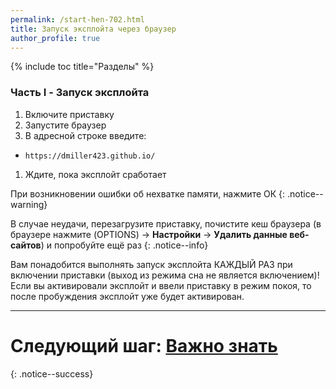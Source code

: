 ```yaml
---
permalink: /start-hen-702.html
title: Запуск эксплойта через браузер
author_profile: true
---
```

{% include toc title="Разделы" %}

### Часть I - Запуск эксплойта

1. Включите приставку 
1. Запустите браузер
1. В адресной строке введите:
  + `https://dmiller423.github.io/`
1. Ждите, пока эксплойт сработает 

При возникновении ошибки об нехватке памяти, нажмите ОК 
{: .notice--warning}

В случае неудачи, перезагрузите приставку, почистите кеш браузера (в браузере нажмите (OPTIONS) -> **Настройки** -> **Удалить данные веб-сайтов**) и попробуйте ещё раз
{: .notice--info}

Вам понадобится выполнять запуск эксплойта КАЖДЫЙ РАЗ при включении приставки (выход из режима сна не является включением)! Если вы активировали эксплойт и ввели приставку в режим покоя, то после пробуждения эксплойт уже будет активирован. 

___

# Следующий шаг: [Важно знать](info) 
{: .notice--success}